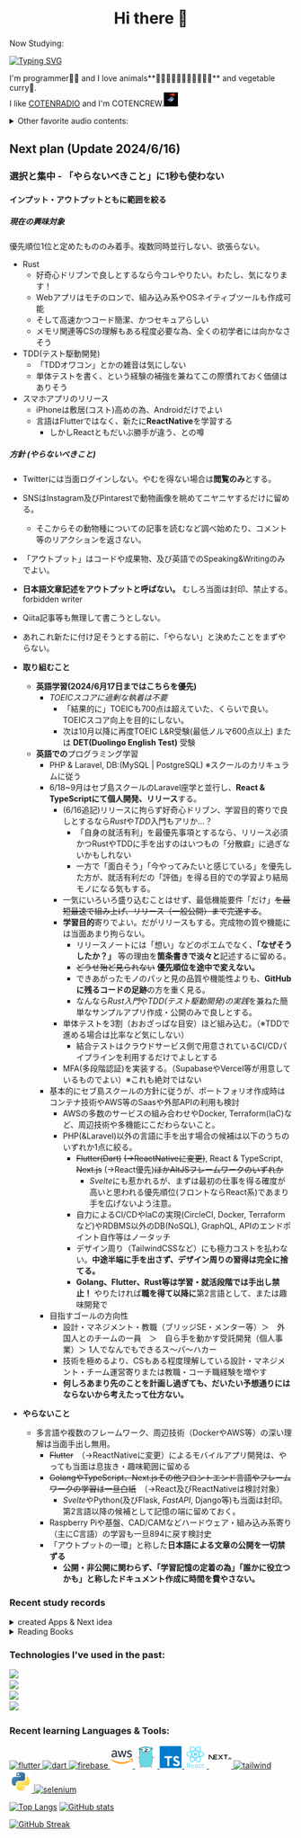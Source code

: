<!--
**itachi-P/itachi-p** is a ✨ _special_ ✨ repository because its `README.md` (this file) appears on your GitHub profile.
Here are some ideas to get you started:
-->
<h1 align="center">Hi there 👋</h1>
Now Studying:

[![Typing SVG](https://readme-typing-svg.demolab.com?font=Ubuntu&weight=600&size=18&duration=2000&pause=1000&color=F7C358&background=19891D9B&width=600&height=30&lines=再始動、結果出る(職・収入を得る)までやる;2024年3～6月英語→6～9月PHP×Laravel＋React＆TypeScript個人開発;2024年10～12月フィリピン企業インターン→就活開始予定)](https://git.io/typing-svg)

I'm programmer👩‍💻 and I love animals**🐻🐯🐘🦝🦊🐹🦇🦎🐝🐛🍄** and vegetable curry🍛.  
I like <a href="https://www.youtube.com/c/cotenradio">COTENRADIO</a> and I'm COTENCREW.<img src="crew-logo-03.png" width="25"/><br>

<details>
<summary>Other favorite audio contents:</summary>
  
- [a scope 〜資本主義の未来編](https://open.spotify.com/show/6Wg8C5S0lonShoWReujAip)
- [ゆる言語学ラジオ](https://podcasters.spotify.com/pod/show/yurugengo) & [ゆるコンピュータ科学ラジオ](https://www.youtube.com/@yurucom)
- [ひまじんプログラマーの週末エンジニアリングレッスン(ひまプロ)](https://open.spotify.com/show/2uv9mONog0nr9q5YJJsvIt?si=e79fc99f3ecd4b8f)
- [QiitaFM(旧エンジニアストーリー by Qiita)](https://pitpa.jp/playlist/engineerstory)
</details>

<h2>Next plan (Update 2024/6/16)</h2>

<h3>選択と集中 - 「やらないべきこと」に1秒も使わない</h3>
<h4>インプット・アウトプットともに範囲を絞る</h4>

<h5>現在の興味対象</h5>
優先順位1位と定めたもののみ着手。複数同時並行しない、欲張らない。

- Rust
  - 好奇心ドリブンで良しとするなら今コレやりたい。わたし、気になります！
  - Webアプリはモチのロンで、組み込み系やOSネイティブツールも作成可能
  - そして高速かつコード簡潔、かつセキュアらしい
  - メモリ関連等CSの理解もある程度必要な為、全くの初学者には向かなさそう
- TDD(テスト駆動開発)
  - 「TDDオワコン」とかの雑音は気にしない
  - 単体テストを書く、という経験の補強を兼ねてこの際慣れておく価値はありそう
- スマホアプリのリリース
  - iPhoneは敷居(コスト)高めの為、Androidだけでよい
  - 言語はFlutterではなく、新たに**ReactNative**を学習する
    - しかしReactともだいぶ勝手が違う、との噂

<h5>方針 (やらないべきこと) </h5>

- Twitterには当面ログインしない。やむを得ない場合は**閲覧のみ**とする。
- SNSはInstagram及びPintarestで動物画像を眺めてニヤニヤするだけに留める。
  - そこからその動物種についての記事を読むなど調べ始めたり、コメント等のリアクションを返さない。
- 「アウトプット」はコードや成果物、及び英語でのSpeaking&Writingのみでよい。
- **日本語文章記述をアウトプットと呼ばない。** むしろ当面は封印、禁止する。forbidden writer
- Qiita記事等も無理して書こうとしない。
- あれこれ新たに付け足そうとする前に、「やらない」と決めたことをまずやらない。

- **取り組むこと**
  - **英語学習(2024/6月17日まではこちらを優先)**
    - *TOEICスコアに過剰な執着は不要*
      - 「結果的に」TOEICも700点は超えていた、くらいで良い。TOEICスコア向上を目的にしない。 
      - 次は10月以降に再度TOEIC L&R受験(最低ノルマ600点以上) または **DET(Duolingo English Test)** 受験
  - **英語での**プログラミング学習
    - PHP & Laravel, DB:(MySQL | PostgreSQL) ※スクールのカリキュラムに従う
    - 6/18~9月はセブ島スクールのLaravel座学と並行し、**React & TypeScriptにて個人開発、リリース**する。
      - (6/16追記)リリースに拘らず好奇心ドリブン、学習目的寄りで良しとするなら*Rust*や*TDD*入門もアリか…？
        - 「自身の就活有利」を最優先事項とするなら、リリース必須かつRustやTDDに手を出すのはいつもの「分散癖」に過ぎないかもしれない
        - 一方で「面白そう」「今やってみたいと感じている」を優先した方が、就活有利だの「評価」を得る目的での学習より結局モノになる気もする。
      - 一気にいろいろ盛り込むことはせず、最低機能要件「だけ」~~を最短最速で組み上げ、リリース（一般公開）まで完遂する~~。
      - **学習目的**寄りでよい。だがリリースもする。完成物の質や機能には当面あまり拘らない。
        - リリースノートには「想い」などのポエムでなく、**「なぜそうしたか？」** 等の理由を**箇条書きで淡々と**記述するに留める。  
        - ~~どうせ殆ど見られない~~ **優先順位を途中で変えない。**
        - できあがったモノのパッと見の品質や機能性よりも、**GitHubに残るコードの足跡**の方を重く見る。
        - なんなら*Rust入門*や*TDD(テスト駆動開発)の実践*を兼ねた簡単なサンプルアプリ作成・公開のみで良しとする。
      - 単体テストを3割（おおざっぱな目安）ほど組み込む。（※TDDで進める場合は比率など気にしない）
        - 結合テストはクラウドサービス側で用意されているCI/CDパイプラインを利用するだけでよしとする
      - MFA(多段階認証)を実装する。（SupabaseやVercel等が用意しているものでよい）※これも絶対ではない
    - 基本的にセブ島スクールの方針に従うが、ポートフォリオ作成時はコンテナ技術やAWS等のSaasや外部APIの利用も検討
      - AWSの多数のサービスの組み合わせやDocker, Terraform(IaC)など、周辺技術や多機能にこだわらないこと。
      - PHP(&Laravel)以外の言語に手を出す場合の候補は以下のうちのいずれか1点に絞る。
        - ~~Flutter(Dart)~~ ~~(→ReactNativeに変更)~~, React & TypeScript, ~~Next.js~~ (→React優先)~~ほかAltJSフレームワークのいずれか~~
          - *Svelte*にも惹かれるが、まずは最初の仕事を得る確度が高いと思われる優先順位(フロントならReact系)であまり手を広げないよう注意。
        - 自力によるCI/CDやIaCの実現(CircleCI, Docker, Terraformなど)やRDBMS以外のDB(NoSQL), GraphQL, APIのエンドポイント自作等はノータッチ
        - デザイン周り（TailwindCSSなど）にも極力コストを払わない。**中途半端に手を出さず、デザイン周りの習得は完全に捨てる。**
        - **Golang、Flutter、Rust等は学習・就活段階では手出し禁止！** やりたければ**職を得て以降に**第2言語として、または趣味開発で
    - 目指すゴールの方向性
      - 設計・マネジメント・教職（ブリッジSE・メンター等）＞　外国人とのチームの一員　＞　自ら手を動かす受託開発（個人事業）＞ 1人でなんでもできるス～パ～ハカー
      - 技術を極めるより、CSもある程度理解している設計・マネジメント・チーム運営寄りまたは教職・コーチ職経験を増やす
      - **何しろあまり先のことを計画し過ぎても、だいたい予想通りにはならないから考えたって仕方ない。**

- **やらないこと**
  - 多言語や複数のフレームワーク、周辺技術（DockerやAWS等）の深い理解は当面手出し無用。
    - ~~Flutter~~　（→ReactNativeに変更）によるモバイルアプリ開発は、やっても当面は息抜き・趣味範囲に留める
    - ~~GolangやTypeScript、Next.jsその他フロントエンド言語やフレームワークの学習は一旦白紙~~　（→React及びReactNativeは検討対象）
      - *Svelte*やPython(及びFlask, *FastAPI*, Django等)も当面は封印。第2言語以降の候補として記憶の端に留めておく。
    - Raspberry Piや基盤、CAD/CAMなどハードウェア・組み込み系寄り（主にC言語）の学習も一旦894に戻す検討史
    - 「アウトプットの一環」と称した**日本語による文章の公開を一切禁ずる**
      - **公開・非公開に関わらず、「学習記憶の定着の為」「誰かに役立つかも」と称したドキュメント作成に時間を費やさない。**

### Recent study records

<details>
  <summary>created Apps & Next idea</summary>
  
- [ぬこ🐈画像ジェネレータ](https://random-cat-git-feature-itachi-p.vercel.app/)  
- [世界のお天気⛈️🌞🌪️](https://weather-report-react-ts.netlify.app/)
- [Next.js公式テストブログ📝アプリ](https://nextjs-testapp02-blog.netlify.app/)+α
- [GraphQLでAPI開発やってみた](https://graphql-prisma-supabase.vercel.app/)

#### Other items created past :
  
- Python & Selenium & pandas🐼 ~~&FastAPI~~ によるWebスクレイピング _（API化は未実装）_
- PHP & Laravel & Docker & AWS ECS (経費節約のため稼働停止中）
- Flutter & Firebase & NoSQL(FireStore) による30日間習慣形成スマホアプリ（未リリース）
</details>

<details>
  <summary>Reading Books</summary>

##### Now reading
- [Clean Code アジャイルソフトウェア達人の技] (https://www.amazon.co.jp/dp/4048930591)
- [Clean Coder プロフェッショナルプログラマへの道] (https://www.amazon.co.jp/dp/4048930648)
- 以後はここに記録[読書ミーター](https://bookmeter.com/users/1441045)
  
###### Recently read books:

- [達人プログラマー(第2版): 熟達に向けたあなたの旅](https://www.amazon.co.jp/dp/4274226298)
- (再読)[The Art of Readable Code](https://www.amazon.co.jp/dp/4873115655)
- [「頭のゴミ」を捨てれば、脳は一瞬で目覚める!](https://www.amazon.co.jp/dp/B00JP3222M/)
- [モチベーション3.0](https://www.amazon.co.jp/dp/4062144492)
- [SOFT SKILLS ソフトウェア開発者の人生マニュアル 第2版](https://www.amazon.co.jp/dp/4296000500/)
- [世界は贈与でできている　資本主義の「すきま」を埋める倫理学](https://www.amazon.co.jp//dp/B085NJC1HD/)
- [Humankind 希望の歴史(上)　人類が善き未来をつくるための18章](https://www.amazon.co.jp/dp/4163914072/)
- [「孟子」は人を強くする](https://www.amazon.co.jp/dp/4396111290/)
- [宇宙は何でできているのか　素粒子物理学で解く宇宙の謎](https://www.amazon.co.jp/gp/product/B00CZCWBPS/)

</details>

### Technologies I've used in the past:
<p align="left">
  <a href="https://skillicons.dev">
    <img src="https://skillicons.dev/icons?i=github,git,vscode,vim,bash,linux,aws,docker,mysql,postgres,sqlite" /><br />
    <img src="https://skillicons.dev/icons?i=go,supabase,netlify,graphql,prisma,tailwind,py,selenium,php,laravel,heroku,ruby,rails,solidity" /><br />
    <img src="https://skillicons.dev/icons?i=js,ts,react,nextjs,vercel,dart,flutter,androidstudio,gradle,firebase,gcp" /><br />
    <img src="https://skillicons.dev/icons?i=html,css,sass,wordpress,java,eclipse,c,cs,dotnet,perl" /><br />
  </a>
</p>

### Recent learning Languages & Tools:
<p align="left">
  <a href="https://flutter.dev"> <img src="https://www.vectorlogo.zone/logos/flutterio/flutterio-icon.svg" alt="flutter" width="40" height="40"/> </a> 
  <a href="https://dart.dev"> <img src="https://www.vectorlogo.zone/logos/dartlang/dartlang-icon.svg" alt="dart" width="40" height="40"/> </a> 
  <a href="https://firebase.google.com/"> <img src="https://www.vectorlogo.zone/logos/firebase/firebase-icon.svg" alt="firebase" width="40" height="40"/> </a>
  <a href="https://aws.amazon.com"> <img src="https://raw.githubusercontent.com/devicons/devicon/master/icons/amazonwebservices/amazonwebservices-original-wordmark.svg" alt="aws" width="40" height="40"/> </a> 
  <a href="https://golang.org"> <img src="https://raw.githubusercontent.com/devicons/devicon/master/icons/go/go-original.svg" alt="go" width="40" height="40"/> </a>
  <a href="https://typescriptlang.org"> <img src="https://raw.githubusercontent.com/devicons/devicon/master/icons/typescript/typescript-original.svg" alt="typescript" width="40" height="40"/> </a>
  <a href="https://react.org"> <img src="https://raw.githubusercontent.com/devicons/devicon/master/icons/react/react-original-wordmark.svg" alt="reactjs" width="40" height="40"/> </a>
  <a href="https://nextjs.org"> <img src="https://raw.githubusercontent.com/devicons/devicon/master/icons/nextjs/nextjs-original-wordmark.svg" alt="nextjs" width="40" height="40"/> </a>
  <a href="https://tailwindcss.com/"> <img src="https://www.vectorlogo.zone/logos/tailwindcss/tailwindcss-icon.svg" alt="tailwind" width="40" height="40"/> </a>
  <a href="https://www.python.org"> <img src="https://raw.githubusercontent.com/devicons/devicon/master/icons/python/python-original.svg" alt="python" width="40" height="40"/> </a>
  <a href="https://www.selenium.dev"> <img src="https://raw.githubusercontent.com/detain/svg-logos/780f25886640cef088af994181646db2f6b1a3f8/svg/selenium-logo.svg" alt="selenium" width="40" height="40"/> </a>
<!--   
  <a href="https://www.docker.com/"> <img src="https://raw.githubusercontent.com/devicons/devicon/master/icons/docker/docker-original-wordmark.svg" alt="docker" width="40" height="40"/> </a> 
  <a href="https://www.vim.org/"> <img src="https://raw.githubusercontent.com/devicons/devicon/master/icons/vim/vim-original.svg" alt="vim" width="40" height="40"/> </a>
  <a href="https://www.linux.org/"> <img src="https://raw.githubusercontent.com/devicons/devicon/master/icons/linux/linux-original.svg" alt="linux" width="40" height="40"/> </a>
  <a href="https://laravel.com"> <img src="https://cdn.jsdelivr.net/gh/devicons/devicon/icons/laravel/laravel-plain-wordmark.svg" alt="laravel" width="40" height="40"/> </a>
  <a href="https://www.ruby-lang.org/en/"> <img src="https://raw.githubusercontent.com/devicons/devicon/master/icons/ruby/ruby-original.svg" alt="ruby" width="40" height="40"/> </a>
  <a href="https://rubyonrails.org"> <img src="https://raw.githubusercontent.com/devicons/devicon/master/icons/rails/rails-original-wordmark.svg" alt="rails" width="40" height="40"/> </a>
-->
</p>

[![Top Langs](https://github-readme-stats.vercel.app/api/top-langs/?username=itachi-p&layout=compact&theme=bear)](https://github.com/anuraghazra/github-readme-stats)
[![GitHub stats](https://github-readme-stats.vercel.app/api?username=itachi-p&show_icons=true&theme=flag-india)](https://streak-stats.demolab.com/demo/)

[![GitHub Streak](https://github-readme-streak-stats.herokuapp.com?user=itachi-p&theme=black-ice&date_format=%5BY.%5Dn.j&card_width=510)](https://git.io/streak-stats)
